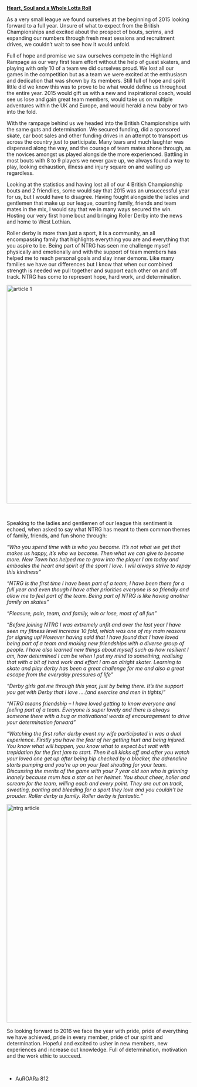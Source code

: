 <html><body><strong><u>Heart, Soul and a Whole Lotta Roll</u></strong>

As a very small league we found ourselves at the beginning of 2015 looking forward to a full year. Unsure of what to expect from the British Championships and excited about the prospect of bouts, scrims, and expanding our numbers through fresh meat sessions and recruitment drives, we couldn’t wait to see how it would unfold.

Full of hope and promise we saw ourselves compete in the Highland Rampage as our very first team effort without the help of guest skaters, and playing with only 10 of a team we did ourselves proud. We lost all our games in the competition but as a team we were excited at the enthusiasm and dedication that was shown by its members. Still full of hope and spirit little did we know this was to prove to be what would define us throughout the entire year. 2015 would gift us with a new and inspirational coach, would see us lose and gain great team members, would take us on multiple adventures within the UK and Europe, and would herald a new baby or two into the fold.

With the rampage behind us we headed into the British Championships with the same guts and determination. We secured funding, did a sponsored skate, car boot sales and other funding drives in an attempt to transport us across the country just to participate. Many tears and much laughter was dispensed along the way, and the courage of team mates shone through, as the novices amongst us played alongside the more experienced. Battling in most bouts with 8 to 9 players we never gave up, we always found a way to play, looking exhaustion, illness and injury square on and walling up regardless.

Looking at the statistics and having lost all of our 4 British Championship bouts and 2 friendlies, some would say that 2015 was an unsuccessful year for us, but I would have to disagree. Having fought alongside the ladies and gentlemen that make up our league, counting family, friends and team mates in the mix, I would say that we in many ways secured the win. Hosting our very first home bout and bringing Roller Derby into the news and home to West Lothian.

Roller derby is more than just a sport, it is a community, an all encompassing family that highlights everything you are and everything that you aspire to be. Being part of NTRG has seen me challenge myself physically and emotionally and with the support of team members has helped me to reach personal goals and slay inner demons. Like many families we have our differences but I know that when our combined strength is needed we pull together and support each other on and off track. NTRG has come to represent hope, hard work, and determination.

<img class="alignnone size-full wp-image-5389" src="/2015/12/article-1.jpg" alt="article 1" width="900" height="596">

 

Speaking to the ladies and gentlemen of our league this sentiment is echoed, when asked to say what NTRG has meant to them common themes of family, friends, and fun shone through:

<em>“Who you spend time with is who you become. It’s not what we get that makes us happy, it’s who we become. Then what we can give to become more. New Town has helped me to grow into the player I am today and embodies the heart and spirit of the sport I love. I will always strive to repay this kindness”</em>

<em>“NTRG is the first time I have been part of a team, I have been there for a full year and even though I have other priorities everyone is so friendly and allow me to feel part of the team. Being part of NTRG is like having another family on skates”</em>

<em>“Pleasure, pain, team, and family, win or lose, most of all fun”</em>

<em>“Before joining NTRG I was extremely unfit and over the last year I have seen my fitness level increase 10 fold, which was one of my main reasons for signing up! However having said that I have found that I have loved being part of a team and making new friendships with a diverse group of people. I have also learned new things about myself such as how resilient I am, how determined I can be when I put my mind to something, realising that with a bit of hard work and effort I am an alright skater. Learning to skate and play derby has been a great challenge for me and also a great escape from the everyday pressures of life”</em>

<em>“Derby girls got me through this year, just by being there. It’s the support you get with Derby that I love ….(and exercise and men in tights)”</em>

<em>“NTRG means friendship – I have loved getting to know everyone and feeling part of a team. Everyone is super lovely and there is always someone there with a hug or motivational words of encouragement to drive your determination forward”</em>

<em>“Watching the first roller derby event my wife participated in was a dual experience. Firstly you have the fear of her getting hurt and being injured. You know what will happen, you know what to expect but wait with trepidation for the first jam to start. Then it all kicks off and after you watch your loved one get up after being hip checked by a blocker, the adrenaline starts pumping and you're up on your feet shouting for your team. Discussing the merits of the game with your 7 year old son who is grinning inanely because mum has a star on her helmet. You shout cheer, holler and scream for the team, willing each and every point. They are out on track, sweating, panting and bleeding for a sport they love and you couldn’t be prouder. Roller derby is family. Roller derby is fantastic.”</em>

<img class="alignnone size-full wp-image-5390" src="/2015/12/ntrg-article.jpg" alt="ntrg article" width="900" height="596">

So looking forward to 2016 we face the year with pride, pride of everything we have achieved, pride in every member, pride of our spirit and determination. Hopeful and excited to usher in new members, new experiences and increase out knowledge. Full of determination, motivation and the work ethic to succeed.

 

- AuROARa 812</body></html>
